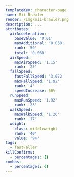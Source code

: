 ```yaml
---
templateKey: character-page
name: Mii Brawler
render: /img/mii-brawler.png
description: ...
attributes:
  airAcceleration:
    baseValue: '0.01'
    maxAdditional: '0.058'
    rank: '50'
    total: '0.068'
  airSpeed:
    maxAirSpeed: '1.15'
    rank: '25'
  fallSpeed:
    fastFallSpeed: '3.072'
    maxFallSpeed: '1.92'
    rank: '4'
    speedIncrease: 60%
  runSpeed:
    maxRunSpeed: '1.92'
    rank: '23'
  walkSpeed:
    maxWalkSpeed: '1.26'
    rank: '17'
  weight:
    class: middleweight
    rank: '40'
    value: '94'
tags:
  - fastFaller
killConfirms:
  - percentages: {}
combos:
  - percentages: {}
---
```


